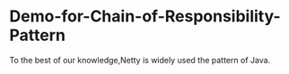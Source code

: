 # Demo-for-Chain-of-Responsibility-Pattern
To the best of our knowledge,Netty is widely used the pattern of Java.
